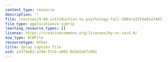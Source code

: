 ```yaml
---
content_type: resource
description: ''
file: /courses/9-00-introduction-to-psychology-fall-2004/a33f4e01a74457cba8656d3d2ab7c061_10493.vtt
file_type: application/x-subrip
learning_resource_types: []
license: https://creativecommons.org/licenses/by-nc-sa/4.0/
ocw_type: OCWFile
resourcetype: Other
title: 3play caption file
uid: a33f4e01-a744-57cb-a865-6d3d2ab7c061
---
```

